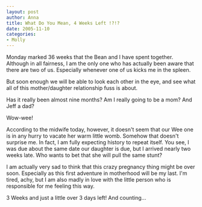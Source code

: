 ```yaml
--- 
layout: post
author: Anna
title: What Do You Mean, 4 Weeks Left !?!?
date: 2005-11-10
categories: 
- Molly
---
```


Monday marked 36 weeks that the Bean and I have spent together. Although in all fairness, I am the only one who has actually been aware that there are two of us. Especially whenever one of us kicks me in the spleen.

But soon enough we will be able to look each other in the eye, and see what all of this mother/daughter relationship fuss is about.

Has it really been almost nine months? Am I really going to be a mom? And Jeff a dad?

Wow-wee!

According to the midwife today, however, it doesn't seem that our Wee one is in any hurry to vacate her warm little womb. Somehow that doesn't surprise me. In fact, I am fully expecting history to repeat itself. You see, I was due about the same date our daughter is due, but I arrived nearly two weeks late. Who wants to bet that she will pull the same stunt?

I am actually very sad to think that this crazy pregnancy thing might be over soon. Especially as this first adventure in motherhood will be my last. I'm tired, achy, but I am also madly in love with the little person who is responsible for me feeling this way.

3 Weeks and just a little over 3 days left! And counting...